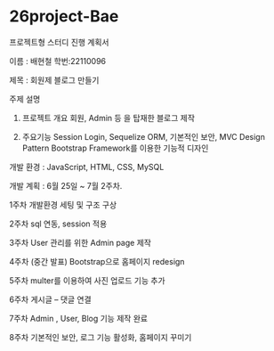 # 26project-Bae

프로젝트형 스터디 진행 계획서


이름 : 배현철  학번:22110096


제목 : 회원제 블로그 만들기

주제 설명

1)	프로젝트 개요
회원, Admin 등 을 탑재한 블로그 제작

2)	주요기능
Session Login, Sequelize ORM, 기본적인 보안, MVC Design Pattern
Bootstrap Framework를 이용한 기능적 디자인

개발 환경 : JavaScript, HTML, CSS, MySQL

개발 계획 : 6월 25일 ~ 7월 2주차.

1주차
개발환경 세팅 및 구조 구상

2주차
sql 연동, session 적용

3주차
User 관리를 위한 Admin page 제작

4주차
(중간 발표)
Bootstrap으로 홈페이지 redesign

5주차
multer를 이용하여 사진 업로드 기능 추가

6주차
게시글 – 댓글 연결

7주차
Admin , User, Blog 기능 제작 완료

8주차
기본적인 보안, 로그 기능 활성화, 홈페이지 꾸미기
